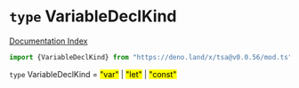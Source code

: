 # `type` VariableDeclKind

[Documentation Index](../README.md)

```ts
import {VariableDeclKind} from "https://deno.land/x/tsa@v0.0.56/mod.ts"
```

`type` VariableDeclKind = <mark>"var"</mark> | <mark>"let"</mark> | <mark>"const"</mark>